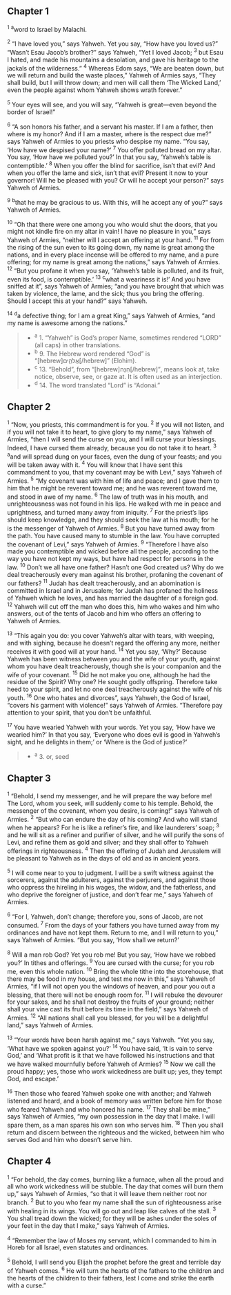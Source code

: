 ## Chapter 1

<sup>1</sup> <sup>a</sup>word to Israel by Malachi.

<sup>2</sup> “I have loved you,” says Yahweh. Yet you say, “How have you loved us?” “Wasn’t Esau Jacob’s brother?” says Yahweh, “Yet I loved Jacob;
<sup>3</sup> but Esau I hated, and made his mountains a desolation, and gave his heritage to the jackals of the wilderness.”
<sup>4</sup> Whereas Edom says, “We are beaten down, but we will return and build the waste places,” Yahweh of Armies says, “They shall build, but I will throw down; and men will call them ‘The Wicked Land,’ even the people against whom Yahweh shows wrath forever.”

<sup>5</sup> Your eyes will see, and you will say, “Yahweh is great—even beyond the border of Israel!”

<sup>6</sup> “A son honors his father, and a servant his master. If I am a father, then where is my honor? And if I am a master, where is the respect due me?” says Yahweh of Armies to you priests who despise my name. “You say, ‘How have we despised your name?’
<sup>7</sup> You offer polluted bread on my altar. You say, ‘How have we polluted you?’ In that you say, ‘Yahweh’s table is contemptible.’
<sup>8</sup> When you offer the blind for sacrifice, isn’t that evil? And when you offer the lame and sick, isn’t that evil? Present it now to your governor! Will he be pleased with you? Or will he accept your person?” says Yahweh of Armies.

<sup>9</sup> <sup>b</sup>that he may be gracious to us. With this, will he accept any of you?” says Yahweh of Armies.

<sup>10</sup> “Oh that there were one among you who would shut the doors, that you might not kindle fire on my altar in vain! I have no pleasure in you,” says Yahweh of Armies, “neither will I accept an offering at your hand.
<sup>11</sup> For from the rising of the sun even to its going down, my name is great among the nations, and in every place incense will be offered to my name, and a pure offering; for my name is great among the nations,” says Yahweh of Armies.
<sup>12</sup> “But you profane it when you say, ‘Yahweh’s table is polluted, and its fruit, even its food, is contemptible.’
<sup>13</sup> <sup>c</sup>what a weariness it is!’ And you have sniffed at it”, says Yahweh of Armies; “and you have brought that which was taken by violence, the lame, and the sick; thus you bring the offering. Should I accept this at your hand?” says Yahweh.

<sup>14</sup> <sup>d</sup>a defective thing; for I am a great King,” says Yahweh of Armies, “and my name is awesome among the nations.”

> - <sup>a</sup> 1. “Yahweh” is God’s proper Name, sometimes rendered “LORD” (all caps) in other translations.
> - <sup>b</sup> 9. The Hebrew word rendered “God” is “[hebrew]אֱלֹהִ֑ים[/hebrew]” (Elohim).
> - <sup>c</sup> 13. “Behold”, from “[hebrew]הִנֵּה[/hebrew]”, means look at, take notice, observe, see, or gaze at. It is often used as an interjection.
> - <sup>d</sup> 14. The word translated “Lord” is “Adonai.”

## Chapter 2

<sup>1</sup> “Now, you priests, this commandment is for you.
<sup>2</sup> If you will not listen, and if you will not take it to heart, to give glory to my name,” says Yahweh of Armies, “then I will send the curse on you, and I will curse your blessings. Indeed, I have cursed them already, because you do not take it to heart.
<sup>3</sup> <sup>a</sup>and will spread dung on your faces, even the dung of your feasts; and you will be taken away with it.
<sup>4</sup> You will know that I have sent this commandment to you, that my covenant may be with Levi,” says Yahweh of Armies.
<sup>5</sup> “My covenant was with him of life and peace; and I gave them to him that he might be reverent toward me; and he was reverent toward me, and stood in awe of my name.
<sup>6</sup> The law of truth was in his mouth, and unrighteousness was not found in his lips. He walked with me in peace and uprightness, and turned many away from iniquity.
<sup>7</sup> For the priest’s lips should keep knowledge, and they should seek the law at his mouth; for he is the messenger of Yahweh of Armies.
<sup>8</sup> But you have turned away from the path. You have caused many to stumble in the law. You have corrupted the covenant of Levi,” says Yahweh of Armies.
<sup>9</sup> “Therefore I have also made you contemptible and wicked before all the people, according to the way you have not kept my ways, but have had respect for persons in the law.
<sup>10</sup> Don’t we all have one father? Hasn’t one God created us? Why do we deal treacherously every man against his brother, profaning the covenant of our fathers?
<sup>11</sup> Judah has dealt treacherously, and an abomination is committed in Israel and in Jerusalem; for Judah has profaned the holiness of Yahweh which he loves, and has married the daughter of a foreign god.
<sup>12</sup> Yahweh will cut off the man who does this, him who wakes and him who answers, out of the tents of Jacob and him who offers an offering to Yahweh of Armies.

<sup>13</sup> “This again you do: you cover Yahweh’s altar with tears, with weeping, and with sighing, because he doesn’t regard the offering any more, neither receives it with good will at your hand.
<sup>14</sup> Yet you say, ‘Why?’ Because Yahweh has been witness between you and the wife of your youth, against whom you have dealt treacherously, though she is your companion and the wife of your covenant.
<sup>15</sup> Did he not make you one, although he had the residue of the Spirit? Why one? He sought godly offspring. Therefore take heed to your spirit, and let no one deal treacherously against the wife of his youth.
<sup>16</sup> One who hates and divorces”, says Yahweh, the God of Israel, “covers his garment with violence!” says Yahweh of Armies. “Therefore pay attention to your spirit, that you don’t be unfaithful.

<sup>17</sup> You have wearied Yahweh with your words. Yet you say, ‘How have we wearied him?’ In that you say, ‘Everyone who does evil is good in Yahweh’s sight, and he delights in them;’ or ‘Where is the God of justice?’

> - <sup>a</sup> 3. or, seed

## Chapter 3

<sup>1</sup> “Behold, I send my messenger, and he will prepare the way before me! The Lord, whom you seek, will suddenly come to his temple. Behold, the messenger of the covenant, whom you desire, is coming!” says Yahweh of Armies.
<sup>2</sup> “But who can endure the day of his coming? And who will stand when he appears? For he is like a refiner’s fire, and like launderers’ soap;
<sup>3</sup> and he will sit as a refiner and purifier of silver, and he will purify the sons of Levi, and refine them as gold and silver; and they shall offer to Yahweh offerings in righteousness.
<sup>4</sup> Then the offering of Judah and Jerusalem will be pleasant to Yahweh as in the days of old and as in ancient years.

<sup>5</sup> I will come near to you to judgment. I will be a swift witness against the sorcerers, against the adulterers, against the perjurers, and against those who oppress the hireling in his wages, the widow, and the fatherless, and who deprive the foreigner of justice, and don’t fear me,” says Yahweh of Armies.

<sup>6</sup> “For I, Yahweh, don’t change; therefore you, sons of Jacob, are not consumed.
<sup>7</sup> From the days of your fathers you have turned away from my ordinances and have not kept them. Return to me, and I will return to you,” says Yahweh of Armies. “But you say, ‘How shall we return?’

<sup>8</sup> Will a man rob God? Yet you rob me! But you say, ‘How have we robbed you?’ In tithes and offerings.
<sup>9</sup> You are cursed with the curse; for you rob me, even this whole nation.
<sup>10</sup> Bring the whole tithe into the storehouse, that there may be food in my house, and test me now in this,” says Yahweh of Armies, “if I will not open you the windows of heaven, and pour you out a blessing, that there will not be enough room for.
<sup>11</sup> I will rebuke the devourer for your sakes, and he shall not destroy the fruits of your ground; neither shall your vine cast its fruit before its time in the field,” says Yahweh of Armies.
<sup>12</sup> “All nations shall call you blessed, for you will be a delightful land,” says Yahweh of Armies.

<sup>13</sup> “Your words have been harsh against me,” says Yahweh. “Yet you say, ‘What have we spoken against you?’
<sup>14</sup> You have said, ‘It is vain to serve God,’ and ‘What profit is it that we have followed his instructions and that we have walked mournfully before Yahweh of Armies?
<sup>15</sup> Now we call the proud happy; yes, those who work wickedness are built up; yes, they tempt God, and escape.’

<sup>16</sup> Then those who feared Yahweh spoke one with another; and Yahweh listened and heard, and a book of memory was written before him for those who feared Yahweh and who honored his name.
<sup>17</sup> They shall be mine,” says Yahweh of Armies, “my own possession in the day that I make. I will spare them, as a man spares his own son who serves him.
<sup>18</sup> Then you shall return and discern between the righteous and the wicked, between him who serves God and him who doesn’t serve him.
## Chapter 4

<sup>1</sup> “For behold, the day comes, burning like a furnace, when all the proud and all who work wickedness will be stubble. The day that comes will burn them up,” says Yahweh of Armies, “so that it will leave them neither root nor branch.
<sup>2</sup> But to you who fear my name shall the sun of righteousness arise with healing in its wings. You will go out and leap like calves of the stall.
<sup>3</sup> You shall tread down the wicked; for they will be ashes under the soles of your feet in the day that I make,” says Yahweh of Armies.

<sup>4</sup> “Remember the law of Moses my servant, which I commanded to him in Horeb for all Israel, even statutes and ordinances.

<sup>5</sup> Behold, I will send you Elijah the prophet before the great and terrible day of Yahweh comes.
<sup>6</sup> He will turn the hearts of the fathers to the children and the hearts of the children to their fathers, lest I come and strike the earth with a curse.”